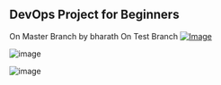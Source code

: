 ## DevOps Project for Beginners   
On Master Branch by bharath
On Test Branch
[![Image](https://github.com/yankils/Simple-DevOps-Project/blob/master/Devops_course.PNG "DevOps Project - CI/CD with Jenkins Ansible Docker Kubernetes ")](https://www.udemy.com/course/valaxy-devops/?referralCode=8147A5CF4C8C7D9E253F)

![image](https://user-images.githubusercontent.com/61348011/198890236-65ea6672-12c5-47b5-bc2d-5d562c4c77be.png)

![image](https://user-images.githubusercontent.com/61348011/198890619-b759a695-dbb6-42c6-b928-bfc211c45b88.png)

